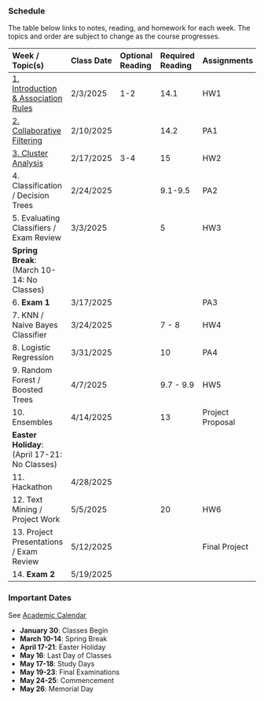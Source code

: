 ### Schedule
  
The table below links to notes, reading, and homework for each week. The topics and order are subject to change as the course progresses.

| Week / Topic(s)                                             | Class Date       |   Optional Reading   |   Required Reading   | Assignments                |
|:------------------------------------------------------------|:-----------------|:---------------------|:---------------------|:---------------------------|
| [1. Introduction & Association Rules](notes/week_1.md)      | 2/3/2025         |     1-2              |    14.1              |     HW1                    |
| [2. Collaborative Filtering](notes/week_2.md)               | 2/10/2025        |                      |    14.2              |     PA1                    |
| [3. Cluster Analysis](notes/week_3.md)                      | 2/17/2025        |     3-4              |    15                |     HW2                    |
| 4. Classification / Decision Trees                          | 2/24/2025        |                      |    9.1-9.5           |     PA2                    |
| 5. Evaluating Classifiers / Exam Review                     | 3/3/2025         |                      |    5                 |     HW3                    |
| **Spring Break**: (March 10-14: No Classes)                 |
| 6. **Exam 1**                                               | 3/17/2025        |                      |                      |     PA3                    |
| 7. KNN / Naive Bayes Classifier                             | 3/24/2025        |                      |    7 - 8             |     HW4                    |
| 8. Logistic Regression                                      | 3/31/2025        |                      |    10                |     PA4                    |
| 9. Random Forest / Boosted Trees                            | 4/7/2025         |                      |    9.7 - 9.9         |     HW5                    |
| 10. Ensembles                                               | 4/14/2025        |                      |    13                |     Project Proposal       |
| **Easter Holiday**: (April 17-21: No Classes)               |                  
| 11. Hackathon                                               | 4/28/2025        |                      |                      |                            |
| 12. Text Mining / Project Work                              | 5/5/2025         |                      |    20                |     HW6                    |
| 13. Project Presentations / Exam Review                     | 5/12/2025        |                      |                      |     Final Project          |
| 14. **Exam 2**                                              | 5/19/2025        |                      |                      |                            |

### Important Dates

See [Academic Calendar](https://catalogs.sandiego.edu/graduate/calendar/2024-25/)

- **January 30**: Classes Begin 
- **March 10-14**: Spring Break 
- **April 17-21**: Easter Holiday 
- **May 16**: Last Day of Classes 
- **May 17-18**: Study Days 
- **May 19-23**: Final Examinations 
- **May 24-25**: Commencement 
- **May 26**: Memorial Day

